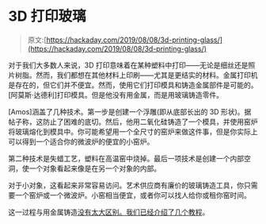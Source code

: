 # 3D 打印玻璃

> 原文:[https://hackaday.com/2019/08/08/3d-printing-glass/](https://hackaday.com/2019/08/08/3d-printing-glass/)

对于我们大多数人来说，3D 打印意味着在某种塑料中打印——无论是细丝还是照片树脂。然而，我们都想在其他材料上印刷——尤其是更结实的材料。金属打印机是存在的，但它们并不便宜。然而，使用它们打印模具和铸造金属部件是可能的。[阿莫斯·达德利]打印模具。但是他没有用金属，而是用玻璃铸造零件。

[Amos]涵盖了几种技术。第一步是创建一个浮雕(即从底部长出的 3D 形状)。据帖子称，这防止了困难的底切。然后，他用二氧化硅铸造了一个模具，并使用窑炉将玻璃熔化到模具中。你可能希望用一个全尺寸的窑炉来做这件事，但是你实际上可以得到一个适合你的微波炉的便宜的小窑炉。

第二种技术是失蜡工艺，塑料在高温窑中烧掉。最后一项技术是创建一个内部空洞，使一个对象看起来像是在另一个对象的内部。

对于小对象，这看起来非常容易访问。艺术供应商有廉价的玻璃铸造工具，你只需要一个窑炉或一个微波炉。小窑相当便宜，或者你可以找人给你或租你窑时间。

这一过程与用金属铸造[没有太大区别。我们已经介绍了几个](https://hackaday.com/2019/03/28/casting-car-emblems-via-3d-printing/)[教程](https://hackaday.com/2018/02/25/casting-metal-parts-and-silicone-molds-from-3d-prints/)。